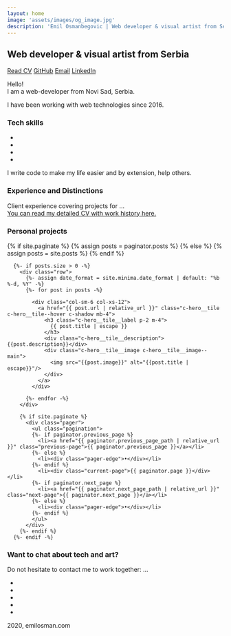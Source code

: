 ```yaml
---
layout: home
image: 'assets/images/og_image.jpg'
description: 'Emil Osmanbegovic | Web developer & visual artist from Serbia'
---
```


## Web developer & visual artist from Serbia

[Read CV](/cv)
[GitHub](https://www.github.com/emilosman)
[Email](mailto:emilosmanbegovic@gmail.com)
[LinkedIn](https://www.linkedin.com/in/emil-osmanbegovi%C4%87-357579123/)

Hello!  
I am a web-developer from Novi Sad, Serbia.

I have been working with web technologies since 2016.

### Tech skills
-
-
-
-

I write code to make my life easier and by extension, help others.

### Experience and Distinctions
Client experience covering projects for ...  
[You can read my detailed CV with work history here.](/cv)

### Personal projects
<div>
 {% if site.paginate %}
        {% assign posts = paginator.posts %}
      {% else %}
        {% assign posts = site.posts %}
      {% endif %}
      
      {%- if posts.size > 0 -%}
        <div class="row">
          {%- assign date_format = site.minima.date_format | default: "%b %-d, %Y" -%}
          {%- for post in posts -%}
      
            <div class="col-sm-6 col-xs-12">
              <a href="{{ post.url | relative_url }}" class="c-hero__tile c-hero__tile--hover c-shadow mb-4">
                <h3 class="c-hero__tile__label p-2 m-4">
                  {{ post.title | escape }}
                </h3>
                <div class="c-hero__tile__description">{{post.description}}</div>
                <div class="c-hero__tile__image c-hero__tile__image--main">
                  <img src="{{post.image}}" alt="{{post.title | escape}}"/>
                </div>
              </a>
            </div>
      
          {%- endfor -%}
        </div>
      
        {% if site.paginate %}
          <div class="pager">
            <ul class="pagination">
            {%- if paginator.previous_page %}
              <li><a href="{{ paginator.previous_page_path | relative_url }}" class="previous-page">{{ paginator.previous_page }}</a></li>
            {%- else %}
              <li><div class="pager-edge">•</div></li>
            {%- endif %}
              <li><div class="current-page">{{ paginator.page }}</div></li>
            {%- if paginator.next_page %}
              <li><a href="{{ paginator.next_page_path | relative_url }}" class="next-page">{{ paginator.next_page }}</a></li>
            {%- else %}
              <li><div class="pager-edge">•</div></li>
            {%- endif %}
            </ul>
          </div>
        {%- endif %}
      {%- endif -%}
</div>

### Want to chat about tech and art?
Do not hesitate to contact me to work together:
...

-
-
-
-
-

2020, emilosman.com
